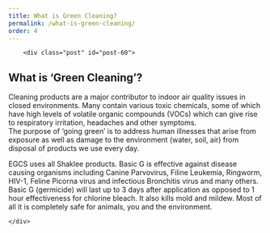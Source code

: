 ```yaml
---
title: What is Green Cleaning?
permalink: /what-is-green-cleaning/
order: 4
---
```



<div class="grid_8 alpha" id="content-column">
	<div class="content-column">

		<div class="post" id="post-60">
<h2 class="pagetitle">What is &#8216;Green Cleaning&#8217;?</h2>
	<div class="entry">
		<p>Cleaning products are a major contributor to indoor air quality issues in closed environments. Many contain various toxic chemicals, some of which have high levels of volatile organic compounds (VOCs) which can give rise to respiratory irritation, headaches and other symptoms.<br />
The purpose of &#8216;going green&#8217; is to address human illnesses that arise from exposure as well as damage to the environment (water, soil, air) from disposal of products we use every day.</p>
<p>EGCS uses all Shaklee products. Basic G is effective against disease causing organisms including Canine Parvovirus, Filine Leukemia, Ringworm, HIV-1, Feline Picorna virus and infectious Bronchitis virus and many others. Basic G (germicide) will last up to 3 days after application as opposed to 1 hour effectiveness for chlorine bleach. It also kills mold and mildew. Most of all it is completely safe for animals, you and the environment.</p>

		
	</div>
</div>
		<!---->
	
</div>
</div>